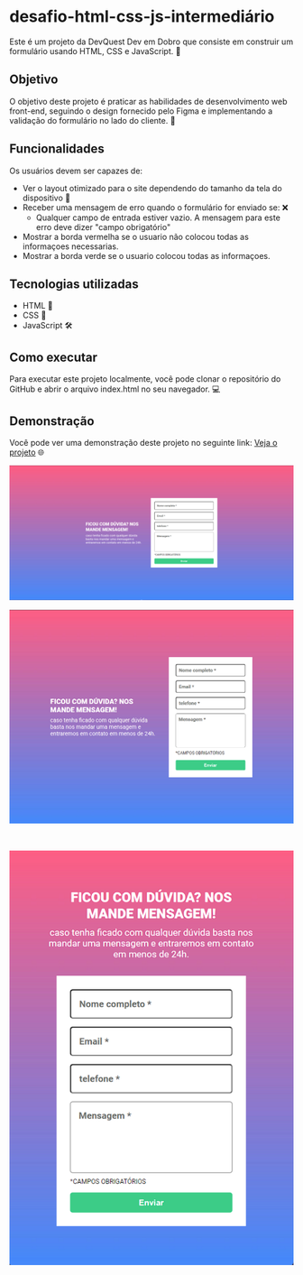 # desafio-html-css-js-intermediário

Este é um projeto da DevQuest Dev em Dobro que consiste em construir um formulário usando HTML, CSS e JavaScript. 🚀

## Objetivo

O objetivo deste projeto é praticar as habilidades de desenvolvimento web front-end, seguindo o design fornecido pelo Figma e implementando a validação do formulário no lado do cliente. 🎯

## Funcionalidades

Os usuários devem ser capazes de:

- Ver o layout otimizado para o site dependendo do tamanho da tela do dispositivo 📱
- Receber uma mensagem de erro quando o formulário for enviado se: ❌
  - Qualquer campo de entrada estiver vazio. A mensagem para este erro deve dizer "campo obrigatório"
- Mostrar a borda vermelha se o usuario não colocou todas as informaçoes necessarias.
- Mostrar a borda verde se o usuario colocou todas as informaçoes.

## Tecnologias utilizadas

- HTML 📄
- CSS 🎨
- JavaScript 🛠️

## Como executar

Para executar este projeto localmente, você pode clonar o repositório do GitHub e abrir o arquivo index.html no seu navegador. 💻

## Demonstração

Você pode ver uma demonstração deste projeto no seguinte link: [Veja o projeto](https://desafio-html-css-js-intermediario.vercel.app/) 🌐

![computador](./src/imagens/capturas/desafio-html-css-js-intermediario-computador.png)

![ipad](./src/imagens/capturas/desafio-html-css-js-intermediario-ipad.png)

<br>

![celular](./src/imagens/capturas/desafio-html-css-js-intermediario-celular.png)
